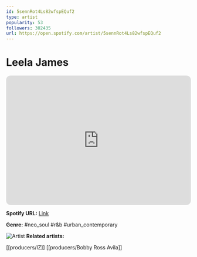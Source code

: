 ```yaml
---
id: 5sennRot4Ls82wfspEQuf2
type: artist
popularity: 53
followers: 302435
url: https://open.spotify.com/artist/5sennRot4Ls82wfspEQuf2
---
```

# Leela James

<iframe style="border-radius:12px" src="https://open.spotify.com/embed/artist/5sennRot4Ls82wfspEQuf2" width="100%" height="352" frameBorder="0" allowfullscreen="" allow="autoplay; clipboard-write; encrypted-media; fullscreen; picture-in-picture" loading="lazy"></iframe>

**Spotify URL:** [Link](https://open.spotify.com/artist/5sennRot4Ls82wfspEQuf2)

**Genre:**  #neo_soul #r&b #urban_contemporary

![Artist](https://i.scdn.co/image/ab6761610000e5ebdb4d7e03a56a234edff83ea5)
**Related artists:**

[[producers/IZ]]
[[producers/Bobby Ross Avila]]
